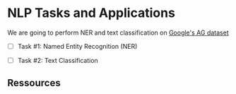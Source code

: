 # NLP Tasks and Applications

We are going to perform NER and text classification on [Google's AG dataset](https://www.kaggle.com/datasets/amananandrai/ag-news-classification-dataset?select=test.csv)

- [ ] Task #1: Named Entity Recognition (NER)
- [ ] Task #2: Text Classification


## Ressources

